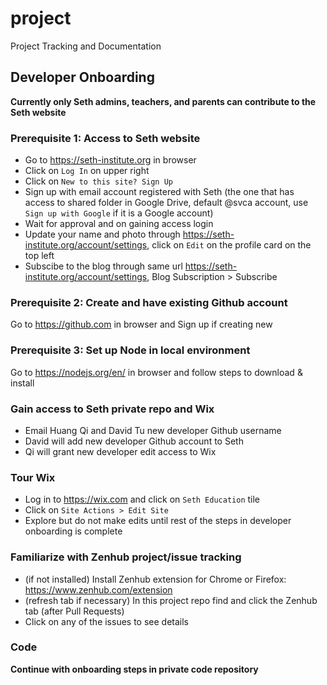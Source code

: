 # project
Project Tracking and Documentation

## Developer Onboarding
**Currently only Seth admins, teachers, and parents can contribute to the Seth website**

### Prerequisite 1: Access to Seth website
- Go to https://seth-institute.org in browser
- Click on `Log In` on upper right
- Click on `New to this site? Sign Up`
- Sign up with email account registered with Seth (the one that has access to shared folder in Google Drive, default @svca account, use `Sign up with Google` if it is a Google account)
- Wait for approval and on gaining access login
- Update your name and photo through https://seth-institute.org/account/settings, click on `Edit` on the profile card on the top left
- Subscibe to the blog through same url https://seth-institute.org/account/settings, Blog Subscription > Subscribe

### Prerequisite 2: Create and have existing Github account
Go to https://github.com in browser and Sign up if creating new

### Prerequisite 3: Set up Node in local environment
Go to https://nodejs.org/en/ in browser and follow steps to download & install

### Gain access to Seth private repo and Wix
- Email Huang Qi and David Tu new developer Github username
- David will add new developer Github account to Seth
- Qi will grant new developer edit access to Wix

### Tour Wix
- Log in to https://wix.com and click on `Seth Education` tile
- Click on `Site Actions > Edit Site`
- Explore but do not make edits until rest of the steps in developer onboarding is complete

### Familiarize with Zenhub project/issue tracking
- (if not installed) Install Zenhub extension for Chrome or Firefox: https://www.zenhub.com/extension
- (refresh tab if necessary) In this project repo find and click the Zenhub tab (after Pull Requests)
- Click on any of the issues to see details

### Code
**Continue with onboarding steps in private code repository**
